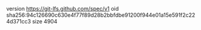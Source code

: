 version https://git-lfs.github.com/spec/v1
oid sha256:94c126690c630e4f77f89d28b2bbfdbe91200f944e01a15e591f2c224d371cc3
size 4904
